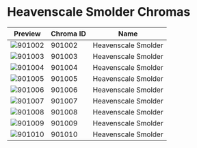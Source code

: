 # Heavenscale Smolder Chromas

| Preview | Chroma ID | Name |
|---------|-----------|------|
| ![901002](https://raw.communitydragon.org/latest/plugins/rcp-be-lol-game-data/global/default/v1/champion-chroma-images/901/901002.png) | 901002 | Heavenscale Smolder |
| ![901003](https://raw.communitydragon.org/latest/plugins/rcp-be-lol-game-data/global/default/v1/champion-chroma-images/901/901003.png) | 901003 | Heavenscale Smolder |
| ![901004](https://raw.communitydragon.org/latest/plugins/rcp-be-lol-game-data/global/default/v1/champion-chroma-images/901/901004.png) | 901004 | Heavenscale Smolder |
| ![901005](https://raw.communitydragon.org/latest/plugins/rcp-be-lol-game-data/global/default/v1/champion-chroma-images/901/901005.png) | 901005 | Heavenscale Smolder |
| ![901006](https://raw.communitydragon.org/latest/plugins/rcp-be-lol-game-data/global/default/v1/champion-chroma-images/901/901006.png) | 901006 | Heavenscale Smolder |
| ![901007](https://raw.communitydragon.org/latest/plugins/rcp-be-lol-game-data/global/default/v1/champion-chroma-images/901/901007.png) | 901007 | Heavenscale Smolder |
| ![901008](https://raw.communitydragon.org/latest/plugins/rcp-be-lol-game-data/global/default/v1/champion-chroma-images/901/901008.png) | 901008 | Heavenscale Smolder |
| ![901009](https://raw.communitydragon.org/latest/plugins/rcp-be-lol-game-data/global/default/v1/champion-chroma-images/901/901009.png) | 901009 | Heavenscale Smolder |
| ![901010](https://raw.communitydragon.org/latest/plugins/rcp-be-lol-game-data/global/default/v1/champion-chroma-images/901/901010.png) | 901010 | Heavenscale Smolder |